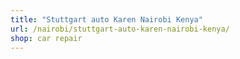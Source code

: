 ```yaml
---
title: "Stuttgart auto Karen Nairobi Kenya"
url: /nairobi/stuttgart-auto-karen-nairobi-kenya/
shop: car repair
---
```

